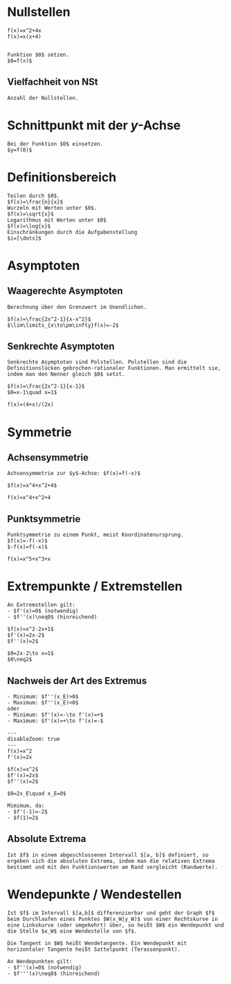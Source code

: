# Nullstellen
~~~ad-important
f(x)=x^2+4x
f(x)=x(x+4)


Funktion $0$ setzen.
$0=f(x)$
~~~
## Vielfachheit von NSt
~~~ad-important
Anzahl der Nullstellen.
~~~
# Schnittpunkt mit der $y$-Achse
~~~ad-important
Bei der Funktion $0$ einsetzen.
$y=f(0)$
~~~
# Definitionsbereich
~~~ad-important
Teilen durch $0$.
$f(x)=\frac{n}{x}$
Wurzeln mit Werten unter $0$.
$f(x)=\sqrt{x}$
Logarithmus mit Werten unter $0$
$f(x)=\log{x}$
Einschränkungen durch die Aufgabenstellung
$i=[\dots]$
~~~
# Asymptoten
## Waagerechte Asymptoten
~~~ad-important
Berechnung über den Grenzwert im Unendlichen.
~~~

~~~ad-example
$f(x)=\frac{2x^2-1}{x-x^2}$
$\lim\limits_{x\to\pm\infty}f(x)=-2$
~~~
## Senkrechte Asymptoten
~~~ad-important
Senkrechte Asymptoten sind Polstellen. Polstellen sind die Definitionslücken gebrochen-rationaler Funktionen. Man ermittelt sie, indem man den Nenner gleich $0$ setzt.
~~~

~~~ad-example
$f(x)=\frac{2x^2-1}{x-1}$
$0=x-1\quad x=1$
~~~

~~~functionplot
f(x)=(4+x)/(2x)
~~~
# Symmetrie
## Achsensymmetrie
~~~ad-important
Achsensymmetrie zur $y$-Achse: $f(x)=f(-x)$

$f(x)=x^4+x^2+4$
~~~

~~~functionplot
f(x)=x^4+x^2+4
~~~
## Punktsymmetrie
~~~ad-important
Punktsymmetrie zu einem Punkt, meist Koordinatenursprung.
$f(x)=-f(-x)$
$-f(x)=f(-x)$
~~~

~~~functionplot
f(x)=x^5+x^3+x
~~~
# Extrempunkte / Extremstellen
~~~ad-important
An Extremstellen gilt: 
- $f'(x)=0$ (notwendig)
- $f''(x)\neq0$ (hinreichend)
~~~

~~~ad-example
$f(x)=x^2-2x+1$
$f'(x)=2x-2$
$f''(x)=2$

$0=2x-2\to x=1$
$0\neq2$
~~~
## Nachweis der Art des Extremus
~~~ad-important
- Minimum: $f''(x_E)>0$
- Maximum: $f''(x_E)<0$
oder
- Minimum: $f'(x)=-\to f'(x)=+$
- Maximum: $f'(x)=+\to f'(x)=-$
~~~

~~~functionplot
---
disableZoom: true
---
f(x)=x^2
f'(x)=2x
~~~

~~~ad-example
$f(x)=x^2$
$f'(x)=2x$
$f''(x)=2$

$0=2x_E\quad x_E=0$

Mimimum, da:
- $f'(-1)=-2$
- $f(1)=2$
~~~
## Absolute Extrema
~~~ad-important
Ist $f$ in einem abgeschlossenen Intervall $[a, b]$ definiert, so ergeben sich die absoluten Extrema, indem man die relativen Extrema bestimmt und mit den Funktionswerten am Rand vergleicht (Randwerte).
~~~
# Wendepunkte / Wendestellen
~~~ad-important
Ist $f$ im Intervall $]a,b[$ differenzierbar und geht der Graph $f$ beim Durchlaufen eines Punktes $W(x_W|y_W)$ von einer Rechtskurve in eine Linkskurve (oder umgekehrt) über, so heißt $W$ ein Wendepunkt und die Stelle $x_W$ eine Wendestelle von $f$.

Die Tangent in $W$ heißt Wendetangente. Ein Wendepunkt mit horizontaler Tangente heißt Sattelpunkt (Terassenpunkt).
~~~

~~~ad-help
An Wendepunkten gilt:
- $f''(x)=0$ (notwendig)
- $f'''(x)\neq0$ (hinreichend)
~~~